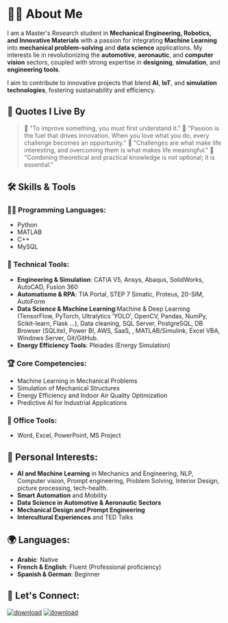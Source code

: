 # 🙋‍♂️ About Me
I am a Master's Research student in **Mechanical Engineering, Robotics, and Innovative Materials** with a passion for integrating **Machine Learning** into **mechanical problem-solving** and **data science** applications. My interests lie in revolutionizing the **automotive**, **aeronautic**, and **computer vision** sectors, coupled with strong expertise in **designing**, **simulation**, and **engineering tools**.  

I aim to contribute to innovative projects that blend **AI**, **IoT**, and **simulation technologies**, fostering sustainability and efficiency.  

## 💬 Quotes I Live By  
> 🌟 "To improve something, you must first understand it."
> 🌟 "Passion is the fuel that drives innovation. When you love what you do, every challenge becomes an opportunity."
> 🌟 "Challenges are what make life interesting, and overcoming them is what makes life meaningful."
> 🌟 "Combining theoretical and practical knowledge is not optional; it is essential."  

## 🛠️ Skills & Tools  

### 👨‍💻 Programming Languages:  
- Python  
- MATLAB  
- C++  
- MySQL  

### 🔧 Technical Tools:  
- **Engineering & Simulation**: CATIA V5, Ansys, Abaqus, SolidWorks, AutoCAD, Fusion 360  
- **Automatisme & RPA**: TIA Portal, STEP 7 Simatic, Proteus, 20-SIM, AutoForm  
- **Data Science & Machine Learning**:Machine & Deep Learning (TensorFlow, PyTorch, Ultralytics ’YOLO’, OpenCV, Pandas, NumPy, Scikit-learn, Flask ...), Data cleaning, SQL Server, PostgreSQL, DB Browser (SQLite), Power BI, AWS, SaaS, , MATLAB/Simulink, Excel VBA, Windows Server, Git/GitHub.  
- **Energy Efficiency Tools**: Pleiades (Energy Simulation)  

### 🏆 Core Competencies:  
- Machine Learning in Mechanical Problems 
- Simulation of Mechanical Structures  
- Energy Efficiency and Indoor Air Quality Optimization  
- Predictive AI for Industrial Applications  

### 📝 Office Tools:  
- Word, Excel, PowerPoint, MS Project  

## 🎯 Personal Interests:  
- **AI and Machine Learning** in Mechanics and Engineering, NLP, Computer vision, Prompt engineering, Problem Solving, Interior Design, picture processing, tech-health.  
- **Smart Automation** and Mobility  
- **Data Science in Automotive & Aeronautic Sectors**  
- **Mechanical Design and Prompt Engineering**  
- **Intercultural Experiences** and TED Talks

## 🌍 Languages:  
- **Arabic**: Native  
- **French & English**: Fluent (Professional proficiency)  
- **Spanish & German**: Beginner  

## 🔗 Let's Connect:   
  [![download](https://github.com/user-attachments/assets/08cba356-ff43-4bb4-aa76-fcd02b3ea3ad)](https://www.linkedin.com/in/faissal-elmokaddem/)
[![download](https://github.com/user-attachments/assets/1ed03263-63c8-46df-964f-c8e91ab1888f)](mailto:Elmokaddem.faissal.04.12.2002@gmail.com) 
